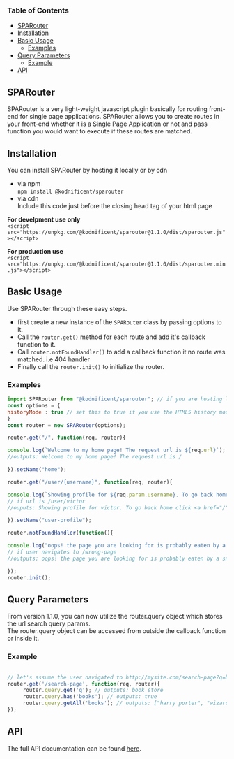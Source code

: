 <!-- Generated by documentation.js. Update this documentation by updating the source code. -->

### Table of Contents

-   [SPARouter][1]
-   [Installation][2]
-   [Basic Usage][3]
    -   [Examples][4]
-   [Query Parameters][5]
    -   [Example][6]
-   [API][7]

## SPARouter

SPARouter is a very light-weight javascript plugin basically for routing front-end for single page applications.
SPARouter allows you to create routes in your front-end whether it is a Single Page Application or not
and pass function you would  want to execute if these routes are matched.

## Installation

You can install SPARouter by hosting it locally or by cdn

-   via npm  
    `npm install @kodnificent/sparouter`
-   via cdn  
    Include this code just before the closing head tag of your html page  

**For develpment use only**  
`<script src="https://unpkg.com/@kodnificent/sparouter@1.1.0/dist/sparouter.js"></script>`  

**For production use**  
`<script src="https://unpkg.com/@kodnificent/sparouter@1.1.0/dist/sparouter.min.js"></script>`

## Basic Usage

Use SPARouter through these easy steps.

-   first create a new instance of the `SPARouter` class by passing options to it.  
-   Call the `router.get()` method for each route and add it's callback function to it.
-   Call `router.notFoundHandler()` to add a callback function it no route was matched. i.e 404 handler
-   Finally call the `router.init()` to initialize the router.

### Examples

```javascript
import SPARouter from "@kodnificent/sparouter"; // if you are hosting locally
const options = {
historyMode : true // set this to true if you use the HTML5 history mode API
}
const router = new SPARouter(options);

router.get("/", function(req, router){

console.log(`Welcome to my home page! The request url is ${req.url}`);
//outputs: Welcome to my home page! The request url is /

}).setName("home");

router.get("/user/{username}", function(req, router){

console.log(`Showing profile for ${req.param.username}. To go back home click <a href="${router.pathFor("home")}">here</a>`);
// if url is /user/victor
//ouputs: Showing profile for victor. To go back home click <a href="/">here</a> 

}).setName("user-profile");

router.notFoundHandler(function(){

console.log("oops! the page you are looking for is probably eaten by a snake");
// if user navigates to /wrong-page
//outputs: oops! the page you are looking for is probably eaten by a snake

});
router.init();
```
## Query Parameters
From version 1.1.0, you can now utilize the router.query object which stores the url search query params.  
The router.query object can be accessed from outside the callback function or inside it.  

### Example
```javascript

// let's assume the user navigated to http://mysite.com/search-page?q=book%20store&books=harry%potter,wizard%20%of%20oz
router.get('/search-page', function(req, router){
     router.query.get('q'); // outputs: book store
     router.query.has('books'); // outputs: true
     router.query.getAll('books'); // outputs: ["harry porter", "wizard of oz"]
});
```

## API

The full API documentation can be found [here][8].

[1]: #sparouter

[2]: #installation

[3]: #basic-usage

[4]: #examples

[5]: #query-parameters

[6]: #example

[7]: #api

[8]: API.md
